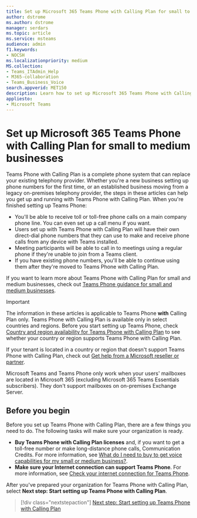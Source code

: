 ```yaml
---
title: Set up Microsoft 365 Teams Phone with Calling Plan for small to medium businesses
author: dstrome 
ms.author: dstrome
manager: serdars
ms.topic: article
ms.service: msteams
audience: admin
f1.keywords:
- NOCSH
ms.localizationpriority: medium
MS.collection: 
- Teams_ITAdmin_Help
- M365-collaboration
- Teams_Business_Voice
search.appverid: MET150
description: Learn how to set up Microsoft 365 Teams Phone with Calling Plan in your small to medium business or organization.
appliesto: 
- Microsoft Teams
---
```


# Set up Microsoft 365 Teams Phone with Calling Plan for small to medium businesses

Teams Phone with Calling Plan is a complete phone system that can replace your existing telephony provider. Whether you're a new business setting up phone numbers for the first time, or an established business moving from a legacy on-premises telephony provider, the steps in these articles can help you get up and running with Teams Phone with Calling Plan. When you're finished setting up Teams Phone:

* You'll be able to receive toll or toll-free phone calls on a main company phone line. You can even set up a call menu if you want.
* Users set up with Teams Phone with Calling Plan will have their own direct-dial phone numbers that they can use to make and receive phone calls from any device with Teams installed.
* Meeting participants will be able to call in to meetings using a regular phone if they're unable to join from a Teams client.
* If you have existing phone numbers, you'll be able to continue using them after they're moved to Teams Phone with Calling Plan.

If you want to learn more about Teams Phone with Calling Plan for small and medium businesses, check out [Teams Phone guidance for small and medium businesses](whats-business-voice.md).

> [!IMPORTANT]
> The information in these articles is applicable to Teams Phone **with** Calling Plan only. Teams Phone with Calling Plan is available only in select countries and regions. Before you start setting up Teams Phone, check [Country and region availability for Teams Phone with Calling Plan](/microsoftteams/country-and-region-availability-for-audio-conferencing-and-calling-plans/country-and-region-availability-for-audio-conferencing-and-calling-plans.md) to see whether your country or region supports Teams Phone with Calling Plan.
>
> If your tenant is located in a country or region that doesn't support Teams Phone with Calling Plan, check out [Get help from a Microsoft reseller or partner](reseller-partner-support.md).
>
> Microsoft Teams and Teams Phone only work when your users' mailboxes are located in Microsoft 365 (excluding Microsoft 365 Teams Essentials subscribers). They don't support mailboxes on on-premises Exchange Server.

## Before you begin

Before you set up Teams Phone with Calling Plan, there are a few things you need to do. The following tasks will make sure your organization is ready.

* **Buy Teams Phone with Calling Plan licenses** and, if you want to get a toll-free number or make long-distance phone calls, Communication Credits. For more information, see [What do I need to buy to get voice capabilities for my small or medium business?](whats-business-voice.md#what-do-i-need-to-buy-to-get-voice-capabilities-for-my-small-or-medium-business?).
* **Make sure your Internet connection can support Teams Phone**. For more information, see [Check your internet connection for Teams Phone](get-ready-internet.md).

After you've prepared your organization for Teams Phone with Calling Plan, select **Next step: Start setting up Teams Phone with Calling Plan**.

> [!div class="nextstepaction"]
> [Next step: Start setting up Teams Phone with Calling Plan](set-up-emergency-locations.md)
